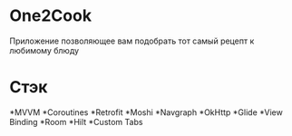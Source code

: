 # One2Cook
Приложение позволяющее вам подобрать тот самый рецепт к любимому блюду

# Стэк
*MVVM
*Coroutines
*Retrofit
*Moshi
*Navgraph
*OkHttp
*Glide
*View Binding
*Room
*Hilt
*Custom Tabs
